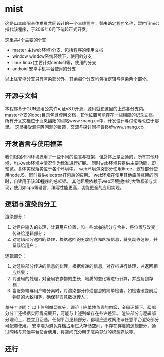 # mist
这是山岚幽阳全体成员共同设计的一个三维程序，暂未确定程序名称，暂时用mist指代该程序，于2019年6月下旬起正式开发。
 
 这里共4个主要的分支
 - master  主(web环境)分支，包括程序的使用文档
 - window  window系统环境下，使用的分支
 - linux   linux(主要针对centos)等，使用的分支
 - android 安卓手机平台使用的分支
 
 以上除安卓分支只有渲染部分外，其余每个分支均包括逻辑与渲染两个部分。
 
 ## 开源与文档
 本程序基于GUN通用公共许可证v3.0开源，源码就在这里的上述各分支内。
 master分支的docs目录包含使用文档，其他位置可能存在一些相应的记录文档。
 所有开发文档位于山岚幽阳的网站www.snang.cc中，开发设计与讨论等也位于那里。
 这里接受漏洞等问题的反馈，交流与探讨同样请移步www.snang.cc。
 
 ## 开发语言与使用框架
 我们根据不同环境选用了一些不同的语言与框架，但总体上是互通的，所有其他环境，均以web环境中情况作为标准进行扩展。
 同时web环境只提供主要功能，即预览。具体实现落实位于各个环境中。
 web环境渲染部分使用three，逻辑部分使用nodeJS，同时提供electron打包后的应用。
 web环境在使用其他库类框架的同时，自建用于该3D程序的总框架。
 其他环境依赖于web环境提供的大致框架与实现，使用如cpp等语言，编写性能更高，功能更全的应用实现。
 
 ## 逻辑与渲染的分工
 渲染部分：
 1. 对用户输入的处理，计算用户位置，和一些obj的拆分与合并，将位置与改变传递给逻辑部分；
 2. 对逻辑部分返回的处理，根据返回的更改内容和区块信息，将变动等渲染，并呈现给用户；
 
 逻辑部分：
 1. 对渲染部分传递的信息的处理，根据传递的信息，对存档进行处理，并返回相应结果；
 2. 对全局的处理，对全局农作物的生长，地质的变化等进行计算，并应用到存档；
 3. 当服务端与用户端分离时，对渲染部分传递信息的简单检查，如检查改变前后物质的大致相等，确保非恶意数据传入；
 
 总分工说明：
 以上仅列举两部分，理论上应单独负责的内容，全局环境下，两部分分工还根据实际情况展开，可能与上述列举存在些许差异。
 渲染部分与逻辑部分理论上，独立且互通。任何平台逻辑部分，都理应通过网络与任意平台渲染部分可配套使用。
 安卓端为避免存档占用过大存储空间，不存在存档的逻辑部分，通过网络与其他平台配合使用，将空间充分用于渲染部分的模型存放等。
 
  ## 还行
